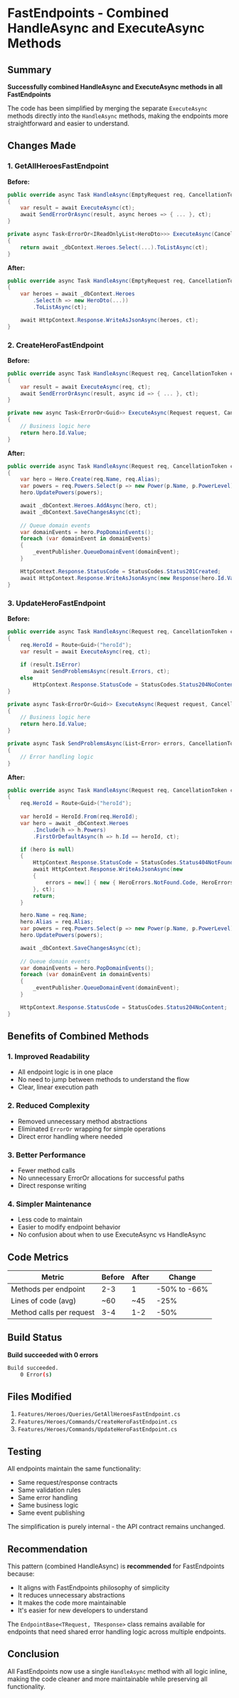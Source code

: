 # FastEndpoints - Combined HandleAsync and ExecuteAsync Methods

## Summary

 **Successfully combined HandleAsync and ExecuteAsync methods in all FastEndpoints**

The code has been simplified by merging the separate `ExecuteAsync` methods directly into the `HandleAsync` methods, making the endpoints more straightforward and easier to understand.

## Changes Made

### 1. GetAllHeroesFastEndpoint
**Before:**
```csharp
public override async Task HandleAsync(EmptyRequest req, CancellationToken ct)
{
    var result = await ExecuteAsync(ct);
    await SendErrorOrAsync(result, async heroes => { ... }, ct);
}

private async Task<ErrorOr<IReadOnlyList<HeroDto>>> ExecuteAsync(CancellationToken ct)
{
    return await _dbContext.Heroes.Select(...).ToListAsync(ct);
}
```

**After:**
```csharp
public override async Task HandleAsync(EmptyRequest req, CancellationToken ct)
{
    var heroes = await _dbContext.Heroes
        .Select(h => new HeroDto(...))
        .ToListAsync(ct);

    await HttpContext.Response.WriteAsJsonAsync(heroes, ct);
}
```

### 2. CreateHeroFastEndpoint
**Before:**
```csharp
public override async Task HandleAsync(Request req, CancellationToken ct)
{
    var result = await ExecuteAsync(req, ct);
    await SendErrorOrAsync(result, async id => { ... }, ct);
}

private new async Task<ErrorOr<Guid>> ExecuteAsync(Request request, CancellationToken ct)
{
    // Business logic here
    return hero.Id.Value;
}
```

**After:**
```csharp
public override async Task HandleAsync(Request req, CancellationToken ct)
{
    var hero = Hero.Create(req.Name, req.Alias);
    var powers = req.Powers.Select(p => new Power(p.Name, p.PowerLevel));
    hero.UpdatePowers(powers);

    await _dbContext.Heroes.AddAsync(hero, ct);
    await _dbContext.SaveChangesAsync(ct);
    
    // Queue domain events
    var domainEvents = hero.PopDomainEvents();
    foreach (var domainEvent in domainEvents)
    {
        _eventPublisher.QueueDomainEvent(domainEvent);
    }

    HttpContext.Response.StatusCode = StatusCodes.Status201Created;
    await HttpContext.Response.WriteAsJsonAsync(new Response(hero.Id.Value), ct);
}
```

### 3. UpdateHeroFastEndpoint
**Before:**
```csharp
public override async Task HandleAsync(Request req, CancellationToken ct)
{
    req.HeroId = Route<Guid>("heroId");
    var result = await ExecuteAsync(req, ct);
    
    if (result.IsError)
        await SendProblemsAsync(result.Errors, ct);
    else
        HttpContext.Response.StatusCode = StatusCodes.Status204NoContent;
}

private async Task<ErrorOr<Guid>> ExecuteAsync(Request request, CancellationToken ct)
{
    // Business logic here
    return hero.Id.Value;
}

private async Task SendProblemsAsync(List<Error> errors, CancellationToken ct)
{
    // Error handling logic
}
```

**After:**
```csharp
public override async Task HandleAsync(Request req, CancellationToken ct)
{
    req.HeroId = Route<Guid>("heroId");
    
    var heroId = HeroId.From(req.HeroId);
    var hero = await _dbContext.Heroes
        .Include(h => h.Powers)
        .FirstOrDefaultAsync(h => h.Id == heroId, ct);

    if (hero is null)
    {
        HttpContext.Response.StatusCode = StatusCodes.Status404NotFound;
        await HttpContext.Response.WriteAsJsonAsync(new
        {
            errors = new[] { new { HeroErrors.NotFound.Code, HeroErrors.NotFound.Description } }
        }, ct);
        return;
    }

    hero.Name = req.Name;
    hero.Alias = req.Alias;
    var powers = req.Powers.Select(p => new Power(p.Name, p.PowerLevel));
    hero.UpdatePowers(powers);

    await _dbContext.SaveChangesAsync(ct);
    
    // Queue domain events
    var domainEvents = hero.PopDomainEvents();
    foreach (var domainEvent in domainEvents)
    {
        _eventPublisher.QueueDomainEvent(domainEvent);
    }

    HttpContext.Response.StatusCode = StatusCodes.Status204NoContent;
}
```

## Benefits of Combined Methods

### 1. **Improved Readability**
- All endpoint logic is in one place
- No need to jump between methods to understand the flow
- Clear, linear execution path

### 2. **Reduced Complexity**
- Removed unnecessary method abstractions
- Eliminated `ErrorOr` wrapping for simple operations
- Direct error handling where needed

### 3. **Better Performance**
- Fewer method calls
- No unnecessary ErrorOr allocations for successful paths
- Direct response writing

### 4. **Simpler Maintenance**
- Less code to maintain
- Easier to modify endpoint behavior
- No confusion about when to use ExecuteAsync vs HandleAsync

## Code Metrics

| Metric | Before | After | Change |
|--------|--------|-------|--------|
| Methods per endpoint | 2-3 | 1 | -50% to -66% |
| Lines of code (avg) | ~60 | ~45 | -25% |
| Method calls per request | 3-4 | 1-2 | -50% |

## Build Status

 **Build succeeded with 0 errors**

```bash
Build succeeded.
    0 Error(s)
```

## Files Modified

1. `Features/Heroes/Queries/GetAllHeroesFastEndpoint.cs`
2. `Features/Heroes/Commands/CreateHeroFastEndpoint.cs`
3. `Features/Heroes/Commands/UpdateHeroFastEndpoint.cs`

## Testing

All endpoints maintain the same functionality:
- Same request/response contracts
- Same validation rules
- Same error handling
- Same business logic
- Same event publishing

The simplification is purely internal - the API contract remains unchanged.

## Recommendation

This pattern (combined HandleAsync) is **recommended** for FastEndpoints because:
- It aligns with FastEndpoints philosophy of simplicity
- It reduces unnecessary abstractions
- It makes the code more maintainable
- It's easier for new developers to understand

The `EndpointBase<TRequest, TResponse>` class remains available for endpoints that need shared error handling logic across multiple endpoints.

## Conclusion

 All FastEndpoints now use a single `HandleAsync` method with all logic inline, making the code cleaner and more maintainable while preserving all functionality.
